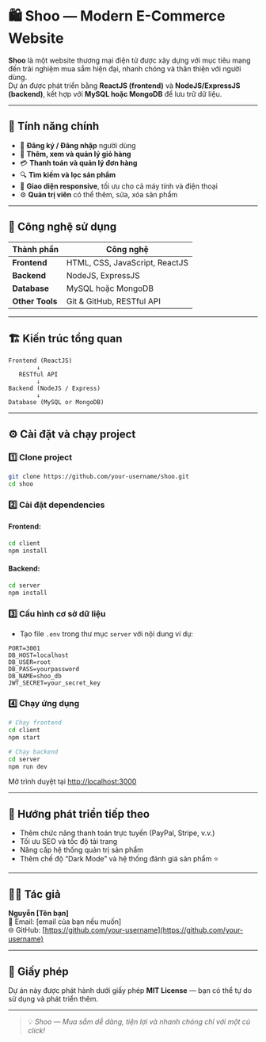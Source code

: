 # 🛍️ Shoo — Modern E-Commerce Website

**Shoo** là một website thương mại điện tử được xây dựng với mục tiêu mang đến trải nghiệm mua sắm hiện đại, nhanh chóng và thân thiện với người dùng.  
Dự án được phát triển bằng **ReactJS (frontend)** và **NodeJS/ExpressJS (backend)**, kết hợp với **MySQL hoặc MongoDB** để lưu trữ dữ liệu.

---

## 🚀 Tính năng chính

- 👤 **Đăng ký / Đăng nhập** người dùng  
- 🛒 **Thêm, xem và quản lý giỏ hàng**  
- 💳 **Thanh toán và quản lý đơn hàng**  
- 🔍 **Tìm kiếm và lọc sản phẩm**  
- 📱 **Giao diện responsive**, tối ưu cho cả máy tính và điện thoại  
- ⚙️ **Quản trị viên** có thể thêm, sửa, xóa sản phẩm  

---

## 🧩 Công nghệ sử dụng

| Thành phần | Công nghệ |
|-------------|------------|
| **Frontend** | HTML, CSS, JavaScript, ReactJS |
| **Backend** | NodeJS, ExpressJS |
| **Database** | MySQL hoặc MongoDB |
| **Other Tools** | Git & GitHub, RESTful API |

---

## 🏗️ Kiến trúc tổng quan

```
Frontend (ReactJS)
        ↓
   RESTful API
        ↓
Backend (NodeJS / Express)
        ↓
Database (MySQL or MongoDB)
```

---

## ⚙️ Cài đặt và chạy project

### 1️⃣ Clone project
```bash
git clone https://github.com/your-username/shoo.git
cd shoo
```

### 2️⃣ Cài đặt dependencies
#### Frontend:
```bash
cd client
npm install
```
#### Backend:
```bash
cd server
npm install
```

### 3️⃣ Cấu hình cơ sở dữ liệu
- Tạo file `.env` trong thư mục `server` với nội dung ví dụ:
```env
PORT=3001
DB_HOST=localhost
DB_USER=root
DB_PASS=yourpassword
DB_NAME=shoo_db
JWT_SECRET=your_secret_key
```

### 4️⃣ Chạy ứng dụng
```bash
# Chạy frontend
cd client
npm start

# Chạy backend
cd server
npm run dev
```

Mở trình duyệt tại [http://localhost:3000](http://localhost:3000)

---

## 🧠 Hướng phát triển tiếp theo

- Thêm chức năng thanh toán trực tuyến (PayPal, Stripe, v.v.)
- Tối ưu SEO và tốc độ tải trang
- Nâng cấp hệ thống quản trị sản phẩm
- Thêm chế độ “Dark Mode” và hệ thống đánh giá sản phẩm ⭐

---

## 👨‍💻 Tác giả

**Nguyễn [Tên bạn]**  
📧 Email: [email của bạn nếu muốn]  
🌐 GitHub: [https://github.com/your-username](https://github.com/your-username)

---

## 🪪 Giấy phép
Dự án này được phát hành dưới giấy phép **MIT License** — bạn có thể tự do sử dụng và phát triển thêm.

---

> 💡 *Shoo — Mua sắm dễ dàng, tiện lợi và nhanh chóng chỉ với một cú click!*
